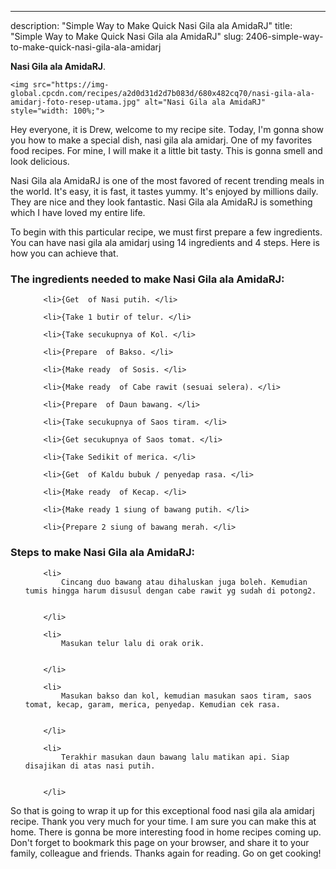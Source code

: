 ---
description: "Simple Way to Make Quick Nasi Gila ala AmidaRJ"
title: "Simple Way to Make Quick Nasi Gila ala AmidaRJ"
slug: 2406-simple-way-to-make-quick-nasi-gila-ala-amidarj

<p>
	<strong>Nasi Gila ala AmidaRJ</strong>. 
	
</p>
<p>
	
	<img src="https://img-global.cpcdn.com/recipes/a2d0d31d2d7b083d/680x482cq70/nasi-gila-ala-amidarj-foto-resep-utama.jpg" alt="Nasi Gila ala AmidaRJ" style="width: 100%;">
	
	
</p>
<p>
	Hey everyone, it is Drew, welcome to my recipe site. Today, I'm gonna show you how to make a special dish, nasi gila ala amidarj. One of my favorites food recipes. For mine, I will make it a little bit tasty. This is gonna smell and look delicious.
</p>
	
<p>
	
</p>
<p>
	Nasi Gila ala AmidaRJ is one of the most favored of recent trending meals in the world. It's easy, it is fast, it tastes yummy. It's enjoyed by millions daily. They are nice and they look fantastic. Nasi Gila ala AmidaRJ is something which I have loved my entire life.
</p>

<p>
To begin with this particular recipe, we must first prepare a few ingredients. You can have nasi gila ala amidarj using 14 ingredients and 4 steps. Here is how you can achieve that.
</p>

<h3>The ingredients needed to make Nasi Gila ala AmidaRJ:</h3>

<ol>
	
		<li>{Get  of Nasi putih. </li>
	
		<li>{Take 1 butir of telur. </li>
	
		<li>{Take secukupnya of Kol. </li>
	
		<li>{Prepare  of Bakso. </li>
	
		<li>{Make ready  of Sosis. </li>
	
		<li>{Make ready  of Cabe rawit (sesuai selera). </li>
	
		<li>{Prepare  of Daun bawang. </li>
	
		<li>{Take secukupnya of Saos tiram. </li>
	
		<li>{Get secukupnya of Saos tomat. </li>
	
		<li>{Take Sedikit of merica. </li>
	
		<li>{Get  of Kaldu bubuk / penyedap rasa. </li>
	
		<li>{Make ready  of Kecap. </li>
	
		<li>{Make ready 1 siung of bawang putih. </li>
	
		<li>{Prepare 2 siung of bawang merah. </li>
	
</ol>
<p>
	
</p>

<h3>Steps to make Nasi Gila ala AmidaRJ:</h3>

<ol>
	
		<li>
			Cincang duo bawang atau dihaluskan juga boleh. Kemudian tumis hingga harum disusul dengan cabe rawit yg sudah di potong2.
			
			
		</li>
	
		<li>
			Masukan telur lalu di orak orik.
			
			
		</li>
	
		<li>
			Masukan bakso dan kol, kemudian masukan saos tiram, saos tomat, kecap, garam, merica, penyedap. Kemudian cek rasa.
			
			
		</li>
	
		<li>
			Terakhir masukan daun bawang lalu matikan api. Siap disajikan di atas nasi putih.
			
			
		</li>
	
</ol>

<p>
	
</p>

<p>
	So that is going to wrap it up for this exceptional food nasi gila ala amidarj recipe. Thank you very much for your time. I am sure you can make this at home. There is gonna be more interesting food in home recipes coming up. Don't forget to bookmark this page on your browser, and share it to your family, colleague and friends. Thanks again for reading. Go on get cooking!
</p>
